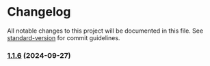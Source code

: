 # Changelog

All notable changes to this project will be documented in this file. See [standard-version](https://github.com/conventional-changelog/standard-version) for commit guidelines.

### [1.1.6](https://github.com/TheJesper/clipster/compare/v1.1.5...v1.1.6) (2024-09-27)
